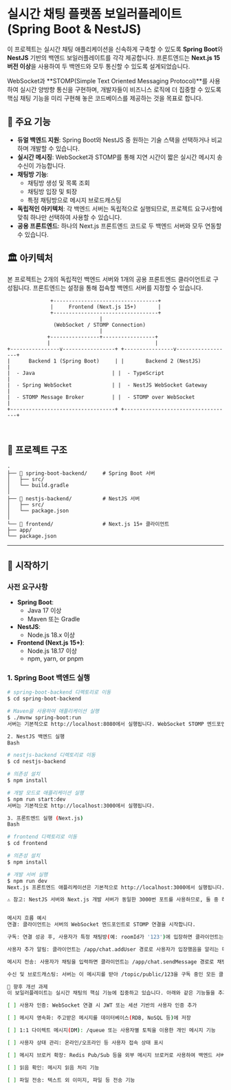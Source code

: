 # 실시간 채팅 플랫폼 보일러플레이트 (Spring Boot & NestJS)

이 프로젝트는 실시간 채팅 애플리케이션을 신속하게 구축할 수 있도록 **Spring Boot**와 **NestJS** 기반의 백엔드 보일러플레이트를 각각 제공합니다. 프론트엔드는 **Next.js 15 버전 이상**을 사용하여 두 백엔드와 모두 통신할 수 있도록 설계되었습니다.

WebSocket과 **STOMP(Simple Text Oriented Messaging Protocol)**를 사용하여 실시간 양방향 통신을 구현하며, 개발자들이 비즈니스 로직에 더 집중할 수 있도록 핵심 채팅 기능을 미리 구현해 놓은 코드베이스를 제공하는 것을 목표로 합니다.

## 🚀 주요 기능

-   **듀얼 백엔드 지원**: Spring Boot와 NestJS 중 원하는 기술 스택을 선택하거나 비교하며 개발할 수 있습니다.
-   **실시간 메시징**: WebSocket과 STOMP를 통해 지연 시간이 짧은 실시간 메시지 송수신이 가능합니다.
-   **채팅방 기능**:
    -   채팅방 생성 및 목록 조회
    -   채팅방 입장 및 퇴장
    -   특정 채팅방으로 메시지 브로드캐스팅
-   **독립적인 아키텍처**: 각 백엔드 서버는 독립적으로 실행되므로, 프로젝트 요구사항에 맞춰 하나만 선택하여 사용할 수 있습니다.
-   **공용 프론트엔드**: 하나의 Next.js 프론트엔드 코드로 두 백엔드 서버와 모두 연동할 수 있습니다.

## 🏛️ 아키텍처

본 프로젝트는 2개의 독립적인 백엔드 서버와 1개의 공용 프론트엔드 클라이언트로 구성됩니다. 프론트엔드는 설정을 통해 접속할 백엔드 서버를 지정할 수 있습니다.

```aiignore
              +----------------------------------+
              |     Frontend (Next.js 15+)       |
              +----------------------------------+
                              |
               (WebSocket / STOMP Connection)
                              |
             +----------------+-----------------+
             |                                  |
+----------------v-----------------+ +----------------v------------------+
|      Backend 1 (Spring Boot)     | |       Backend 2 (NestJS)        |
|  - Java                         | |  - TypeScript                   |
|  - Spring WebSocket             | |  - NestJS WebSocket Gateway     |
|  - STOMP Message Broker         | |  - STOMP over WebSocket         |
+----------------------------------+ +-----------------------------------+



```

## 📂 프로젝트 구조
```aiignore
.
├── 📁 spring-boot-backend/     # Spring Boot 서버
│   ├── src/
│   └── build.gradle
│
├── 📁 nestjs-backend/          # NestJS 서버
│   ├── src/
│   └── package.json
│
└── 📁 frontend/                # Next.js 15+ 클라이언트
├── app/
└── package.json

```
---

## 🏁 시작하기

### 사전 요구사항

-   **Spring Boot**:
    -   Java 17 이상
    -   Maven 또는 Gradle
-   **NestJS**:
    -   Node.js 18.x 이상
-   **Frontend (Next.js 15+)**:
    -   Node.js 18.17 이상
    -   npm, yarn, or pnpm

### 1. Spring Boot 백엔드 실행

```bash
# spring-boot-backend 디렉토리로 이동
$ cd spring-boot-backend

# Maven을 사용하여 애플리케이션 실행
$ ./mvnw spring-boot:run
서버는 기본적으로 http://localhost:8080에서 실행됩니다. WebSocket STOMP 엔드포인트는 /ws 입니다.

2. NestJS 백엔드 실행
Bash

# nestjs-backend 디렉토리로 이동
$ cd nestjs-backend

# 의존성 설치
$ npm install

# 개발 모드로 애플리케이션 실행
$ npm run start:dev
서버는 기본적으로 http://localhost:3000에서 실행됩니다.

3. 프론트엔드 실행 (Next.js)
Bash

# frontend 디렉토리로 이동
$ cd frontend

# 의존성 설치
$ npm install

# 개발 서버 실행
$ npm run dev
Next.js 프론트엔드 애플리케이션은 기본적으로 http://localhost:3000에서 실행됩니다.

⚠️ 참고: NestJS 서버와 Next.js 개발 서버가 동일한 3000번 포트를 사용하므로, 둘 중 하나의 포트를 변경해야 합니다. (예: nestjs-backend/src/main.ts 파일에서 포트 변경)


메시지 흐름 예시
연결: 클라이언트는 서버의 WebSocket 엔드포인트로 STOMP 연결을 시작합니다.

구독: 연결 성공 후, 사용자가 특정 채팅방(예: roomId가 '123')에 입장하면 클라이언트는 /topic/public/123 경로를 구독합니다.

사용자 추가 알림: 클라이언트는 /app/chat.addUser 경로로 사용자가 입장했음을 알리는 메시지를 서버에 전송합니다. 서버는 이 메시지를 받아 해당 채팅방의 모든 구독자에게 "OO님이 입장하셨습니다"와 같은 시스템 메시지를 브로드캐스팅합니다.

메시지 전송: 사용자가 채팅을 입력하면 클라이언트는 /app/chat.sendMessage 경로로 채팅 내용을 담은 메시지를 서버에 전송합니다.

수신 및 브로드캐스팅: 서버는 이 메시지를 받아 /topic/public/123을 구독 중인 모든 클라이언트에게 전달합니다.

🌱 향후 개선 과제
이 보일러플레이트는 실시간 채팅의 핵심 기능에 집중하고 있습니다. 아래와 같은 기능들을 추가하여 더욱 발전시킬 수 있습니다.

[ ] 사용자 인증: WebSocket 연결 시 JWT 또는 세션 기반의 사용자 인증 추가

[ ] 메시지 영속화: 주고받은 메시지를 데이터베이스(RDB, NoSQL 등)에 저장

[ ] 1:1 다이렉트 메시지(DM): /queue 또는 사용자별 토픽을 이용한 개인 메시지 기능

[ ] 사용자 상태 관리: 온라인/오프라인 등 사용자 접속 상태 표시

[ ] 메시지 브로커 확장: Redis Pub/Sub 등을 외부 메시지 브로커로 사용하여 백엔드 서버 스케일 아웃 지원

[ ] 읽음 확인: 메시지 읽음 처리 기능

[ ] 파일 전송: 텍스트 외 이미지, 파일 등 전송 기능